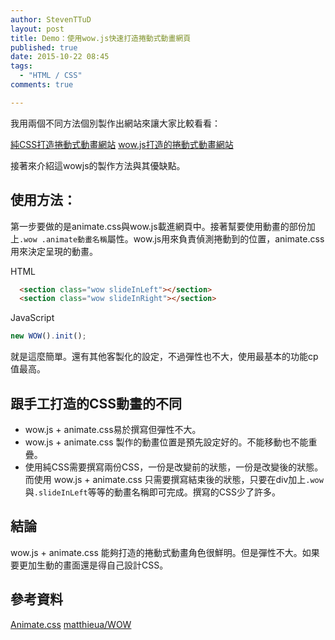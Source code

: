 ```yaml
---
author: StevenTTuD
layout: post
title: Demo：使用wow.js快速打造捲動式動畫網頁
published: true
date: 2015-10-22 08:45
tags:
  - "HTML / CSS"
comments: true

---
```

我用兩個不同方法個別製作出網站來讓大家比較看看：

[純CSS打造捲動式動畫網站](http://steventtud.github.io/CSS-Animation-Page-Demo/)
[wow.js打造的捲動式動畫網站](http://steventtud.github.io/wowjs-scroll-based-animation-/)

接著來介紹這wowjs的製作方法與其優缺點。

## 使用方法：

第一步要做的是animate.css與wow.js載進網頁中。接著幫要使用動畫的部份加上`.wow .animate動畫名稱`屬性。wow.js用來負責偵測捲動到的位置，animate.css用來決定呈現的動畫。

HTML

```html
  <section class="wow slideInLeft"></section>
  <section class="wow slideInRight"></section>
```

JavaScript

```js
new WOW().init();
```

就是這麼簡單。還有其他客製化的設定，不過彈性也不大，使用最基本的功能cp值最高。

## 跟手工打造的CSS動畫的不同
- wow.js + animate.css易於撰寫但彈性不大。
- wow.js + animate.css 製作的動畫位置是預先設定好的。不能移動也不能重疊。
- 使用純CSS需要撰寫兩份CSS，一份是改變前的狀態，一份是改變後的狀態。而使用 wow.js + animate.css 只需要撰寫結束後的狀態，只要在div加上`.wow`與`.slideInLeft`等等的動畫名稱即可完成。撰寫的CSS少了許多。

## 結論
wow.js + animate.css 能夠打造的捲動式動畫角色很鮮明。但是彈性不大。如果要更加生動的畫面還是得自己設計CSS。

## 參考資料

[Animate.css](https://daneden.github.io/animate.css/)
[matthieua/WOW](https://github.com/matthieua/WOW)



